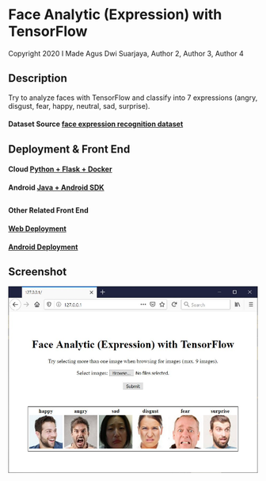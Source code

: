 # Face Analytic (Expression) with TensorFlow
Copyright 2020  I Made Agus Dwi Suarjaya, Author 2, Author 3, Author 4
## Description
Try to analyze faces with TensorFlow and classify into 7 expressions (angry, disgust, fear, happy, neutral, sad, surprise).
#### Dataset Source [face expression recognition dataset](https://www.kaggle.com/jonathanoheix/face-expression-recognition-dataset)
## Deployment & Front End
#### Cloud [Python + Flask + Docker](https://github.com/agussuarjaya/Face_Analytic_-Expression-/tree/master/Server)
#### Android [Java + Android SDK](https://github.com/agussuarjaya/Face_Analytic_-Expression-/tree/master/Client)
##
#### Other Related Front End
#### [Web Deployment](https://github.com/kobars/React-predict-face-expression)
#### [Android Deployment](https://github.com/agussuarjaya/Face_Analytic_Android_-TFLite-Cloud-)
####
## Screenshot
![Screenshot](readme.jpg)